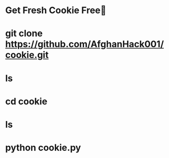 # Get Fresh Cookie Free🥴

# git clone https://github.com/AfghanHack001/cookie.git
# ls
# cd cookie
# ls
# python cookie.py
